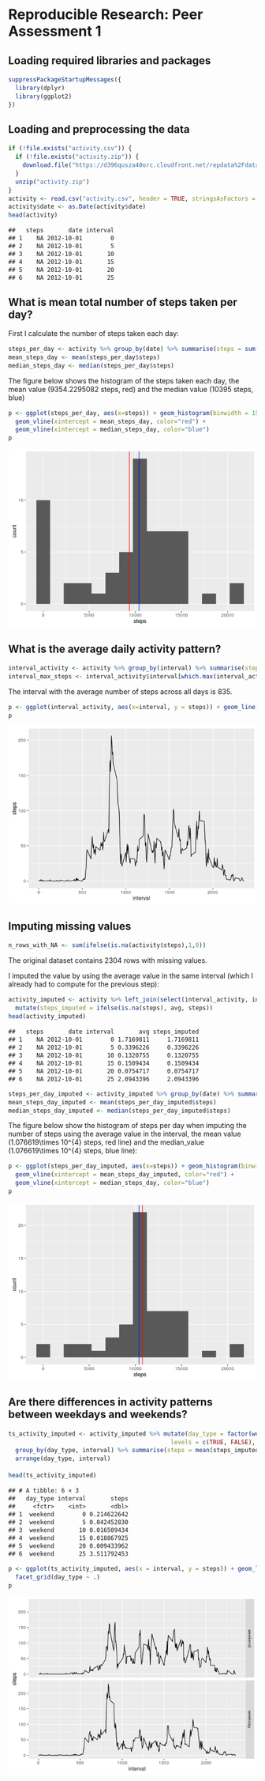 # Reproducible Research: Peer Assessment 1

## Loading required libraries and packages

```r
suppressPackageStartupMessages({
  library(dplyr)
  library(ggplot2)
})
```


## Loading and preprocessing the data

```r
if (!file.exists("activity.csv")) {
  if (!file.exists("activity.zip")) {
    download.file("https://d396qusza40orc.cloudfront.net/repdata%2Fdata%2Factivity.zip", "activity.zip", method = "libcurl")
  }
  unzip("activity.zip")
}
activity <- read.csv("activity.csv", header = TRUE, stringsAsFactors = FALSE)
activity$date <- as.Date(activity$date)
head(activity)
```

```
##   steps       date interval
## 1    NA 2012-10-01        0
## 2    NA 2012-10-01        5
## 3    NA 2012-10-01       10
## 4    NA 2012-10-01       15
## 5    NA 2012-10-01       20
## 6    NA 2012-10-01       25
```


## What is mean total number of steps taken per day?

First I calculate the number of steps taken each day:


```r
steps_per_day <- activity %>% group_by(date) %>% summarise(steps = sum(steps, na.rm = T))
mean_steps_day <- mean(steps_per_day$steps)
median_steps_day <- median(steps_per_day$steps)
```

The figure below shows the histogram of the steps taken each day, the mean value (9354.2295082 steps, red) and the median value (10395 steps, blue)


```r
p <- ggplot(steps_per_day, aes(x=steps)) + geom_histogram(binwidth = 1500) +
  geom_vline(xintercept = mean_steps_day, color="red") +
  geom_vline(xintercept = median_steps_day, color="blue") 
p
```

![](PA1_template_files/figure-html/steps_per_day_histogram-1.png)<!-- -->

## What is the average daily activity pattern?


```r
interval_activity <- activity %>% group_by(interval) %>% summarise(steps = mean(steps, na.rm=T))
interval_max_steps <- interval_activity$interval[which.max(interval_activity$steps)]
```

The interval with the average number of steps across all days is 835.


```r
p <- ggplot(interval_activity, aes(x=interval, y = steps)) + geom_line()
p
```

![](PA1_template_files/figure-html/avg_steps_interval-1.png)<!-- -->

## Imputing missing values


```r
n_rows_with_NA <- sum(ifelse(is.na(activity$steps),1,0))
```
The original dataset contains 2304 rows with missing values.

I imputed the value by using the average value in the same interval (which I already had to compute for the previous step):


```r
activity_imputed <- activity %>% left_join(select(interval_activity, interval, avg = steps), by = "interval") %>%
  mutate(steps_imputed = ifelse(is.na(steps), avg, steps))
head(activity_imputed)
```

```
##   steps       date interval       avg steps_imputed
## 1    NA 2012-10-01        0 1.7169811     1.7169811
## 2    NA 2012-10-01        5 0.3396226     0.3396226
## 3    NA 2012-10-01       10 0.1320755     0.1320755
## 4    NA 2012-10-01       15 0.1509434     0.1509434
## 5    NA 2012-10-01       20 0.0754717     0.0754717
## 6    NA 2012-10-01       25 2.0943396     2.0943396
```


```r
steps_per_day_imputed <- activity_imputed %>% group_by(date) %>% summarise(steps = sum(steps_imputed))
mean_steps_day_imputed <- mean(steps_per_day_imputed$steps)
median_steps_day_imputed <- median(steps_per_day_imputed$steps)
```

The figure below show the histogram of steps per day when imputing the number of steps using the average value in the interval,
the mean value (1.076619\times 10^{4} steps, red line) and the median_value (1.076619\times 10^{4} steps, blue line):


```r
p <- ggplot(steps_per_day_imputed, aes(x=steps)) + geom_histogram(binwidth = 1500) +
  geom_vline(xintercept = mean_steps_day_imputed, color="red") +
  geom_vline(xintercept = median_steps_day, color="blue") 
p
```

![](PA1_template_files/figure-html/steps_per_day_imputed_histogram-1.png)<!-- -->

## Are there differences in activity patterns between weekdays and weekends?


```r
ts_activity_imputed <- activity_imputed %>% mutate(day_type = factor(weekdays(date) %in% c("Saturday","Sunday"), 
                                              levels = c(TRUE, FALSE), labels = c("weekend","weekday"))) %>%
  group_by(day_type, interval) %>% summarise(steps = mean(steps_imputed)) %>% ungroup() %>%
  arrange(day_type, interval)

head(ts_activity_imputed)
```

```
## # A tibble: 6 × 3
##   day_type interval       steps
##     <fctr>    <int>       <dbl>
## 1  weekend        0 0.214622642
## 2  weekend        5 0.042452830
## 3  weekend       10 0.016509434
## 4  weekend       15 0.018867925
## 5  weekend       20 0.009433962
## 6  weekend       25 3.511792453
```


```r
p <- ggplot(ts_activity_imputed, aes(x = interval, y = steps)) + geom_line() + 
  facet_grid(day_type ~ .)
p
```

![](PA1_template_files/figure-html/average_activity_date_day_type-1.png)<!-- -->
